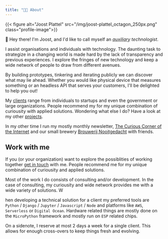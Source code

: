```yaml
---
title: "👨‍💻 About"
---
```


{{< figure alt="Joost Plattel" src="/img/joost-plattel_octagon_250px.png" class="profile-image">}}

👋 Hey there! I'm Joost, and I'd like to call myself an _<abbr title="Extra and/or expendable">auxiliary</abbr> technologist_. 

I assist organisations and individuals with technology. The daunting task to strategize in a changing world is made hard by the lack of transparency and previous experiences. I explore the fringes of new technology and keep a wide network of people to draw from different avenues.

By building prototypes, tinkering and iterating publicly we can discover what may lie ahead. Whether you would like physical device that measures something or an headless API that serves your customers, I'll be delighted to help you out!

My [clients](/client) range from individuals to startups and even the government or large organizations. People recommend my for my unique combination of curiousity with applied solutions. Wondering what else I do? Have a look at my other [projects](/project). 

In my other time I run my mostly monthly newsletter, [The Curious Corner of the Internet](https://curiouscorner.nl) and our small brewery [Brouwerij Nooitgedacht](http://brouwerijnooitgedacht.nl/) with friends.</a>

## Work with me

If you (or your organization) want to explore the possiblities of working together [get in touch](/contact) with me. People recommend me for my unique combination of curiousity and applied solutions. 

Most of the work I do consists of consulting and/or development. In the case of consulting, my curiousity and wide network provides me with a wide variety of solutions. W

hen developing a technical solution for a client my preferred tools are `Python` / `Django` / `Jupyter` / `Javascript` / `Node` and platforms like `AWS`, `Serverless` or `Digital Ocean`. Hardware related things are mostly done on the `MicroPython` framework and mostly run on `ESP` related chips.

On a sidenote, I reserve at most 2 days a week for a single client. This allows for enough cross-overs to keep things fresh and evolving.